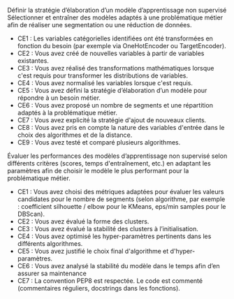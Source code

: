 Définir la stratégie d’élaboration d’un modèle d’apprentissage non supervisé
Sélectionner et entraîner des modèles adaptés à une problématique métier afin de réaliser une segmentation ou une réduction de données.

- CE1 : Les variables catégorielles identifiées ont été transformées en fonction du besoin (par exemple via OneHotEncoder ou TargetEncoder).
- CE2 : Vous avez créé de nouvelles variables à partir de variables existantes.
- CE3 : Vous avez réalisé des transformations mathématiques lorsque c'est requis pour transformer les distributions de variables.
- CE4 : Vous avez normalisé les variables lorsque c'est requis.
- CE5 : Vous avez défini la stratégie d’élaboration d’un modèle pour répondre à un besoin métier.
- CE6 : Vous avez proposé un nombre de segments et une répartition adaptés à la problématique métier.
- CE7 : Vous avez explicité la stratégie d'ajout de nouveaux clients.
- CE8 : Vous avez pris en compte la nature des variables d'entrée dans le choix des algorithmes et de la distance.
- CE9 : Vous avez testé et comparé plusieurs algorithmes.

Évaluer les performances des modèles d’apprentissage non supervisé selon différents critères (scores, temps d'entraînement, etc.)
en adaptant les paramètres afin de choisir le modèle le plus performant pour la problématique métier.

- CE1 : Vous avez choisi des métriques adaptées pour évaluer les valeurs candidates pour le nombre de segments (selon algorithme, par exemple : coefficient silhouette / elbow pour le KMeans, eps/min samples pour le DBScan).
- CE2 : Vous avez évalué la forme des clusters. 
- CE3 : Vous avez évalué la stabilité des clusters à l’initialisation.
- CE4 : Vous avez optimisé les hyper-paramètres pertinents dans les différents algorithmes.
- CE5 : Vous avez justifié le choix final d'algorithme et d'hyper-paramètres.
- CE6 : Vous avez analysé la stabilité du modèle dans le temps afin d’en assurer sa maintenance
- CE7 : La convention PEP8 est respectée. Le code est commenté (commentaires réguliers, docstrings dans les fonctions).